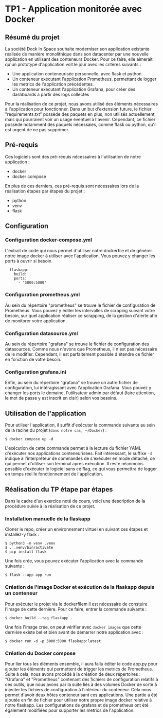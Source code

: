 # TP1 - Application monitorée avec Docker

## Résumé du projet
La société Dock In Space souhaite moderniser son application existante réalisée de manière monolithique dans son datacenter par une nouvelle application en utilisant des conteneurs Docker.
Pour ce faire, elle aimerait qu'un prototype d'application voit le jour avec les critères suivants :
- Une application conteneurisée personnelle, avec flask et python.
- Un conteneur exécutant l'application Prometheus, permettant de logger les metrics de l'application précédentes.
- Un conteneur exécutant l'application Grafana, pour créer des dashboards à partir des logs collectés

Pour la réalisation de ce projet, nous avons utilisé des éléments nécessaires à l'application pour fonctionner. Dans un but d'extension future, le fichier "requirements.txt" possède des paquets en plus, non utilisés actuellement, mais qui pourraient voir un usage éventuel à l'avenir.
Cependant, ce fichier possède notamment des paquets nécessaies, comme flask ou python, qu'il est urgent de ne pas supprimer.


## Pré-requis
Ces logiciels sont des pré-requis nécessaires à l'utilisation de notre application :
* docker
* docker compose

En plus de ces derniers, ces pré-requis sont nécessaires lors de la réalisation étapes par étapes du projet :
* python
* venv
* flask


## Configuration

### Configuration docker-compose.yml
L'extrait de code qui nous permet d'utiliser notre dockerfile et de générer notre image docker à utiliser avec l'application. Vous pouvez y changer les ports à ouvrir si besoin.

```
  flaskapp:
    build: .
    ports:
      - "5000:5000"
```

### Configuration prometheus.yml 
Au sein du répertoire "prometheus" se trouve le fichier de configuration de Prometheus. Vous pouvez y éditer les intervalles de scraping suivant votre besoin, sur quel application réaliser ce scrapping, de la gestion d'alerte afin de monitorer votre application.

### Configuration datasource.yml
Au sein du répertoire "grafana" se trouve le fichier de configuration des datasources. Comme nous n'avons que Prometheus, il n'est pas nécessaire de le modifier. Cependant, il est parfaitement possible d'étendre ce fichier en fonction de votre besoin.

### Configuration grafana.ini
Enfin, au sein du répertoire "grafana" se trouve un autre fichier de configuration, lui intéragissant avec l'application Grafana. Vous pouvez y changer les ports le domaine, l'utilisateur admin par défaut (faire attention, le mot de passe y est inscrit en clair) selon vos besoins.


## Utilisation de l'application
Pour utiliser l'application, il suffit d'exécuter la commande suivante au sein de la racine du projet (`dans notre cas, ~/Docker`) :
```
$ docker compose up -d
```

L'exécution de cette commande permet à la lecture du fichier YAML d'exécuter nos applications conteneurisées. Fait intéressant, le suffixe `-d` indique à l'interpréteur de commandes de s'exécuter en mode détaché, ce qui permet d'utiliser son terminal après exécution.
Il reste néanmoins possible d'exécuter le logiciel sans ce flag, ce qui vous permettra de logger en temps réel le fonctionnement de l'application.


## Réalisation du TP étape par étapes
Dans le cadre d'un exercice noté de cours, voici une description de la procédure suivie à la réalisation de ce projet.

### Installation manuelle de la flaskapp
Cloner le repo, créer un environnement virtuel en suivant ces étapes et installez-y flask :
```
$ python3 -m venv .venv
$ . .venv/bin/activate
$ pip install flask
```

Une fois crée, vous pouvez exécuter l'application avec la commande suivante :
```
$ flask --app app run
```

### Création de l'image Docker et exécution de la flaskapp depuis un conteneur
Pour exécuter le projet via le dockerfilem il est nécessaire de constuire l'image de cette dernière. Pour ce faire, entrer la commande suivante :
```
$ docker build --tag flaskapp .
```

Une fois l'image crée, on peut vérifier avec `docker images` que cette dernière existe bel et bien avant de démarrer notre application avec :
```
$ docker run -d -p 5000:5000 flaskapp:latest
```

### Création du Docker compose
Pour lier tous les éléments ensemble, il aura fallu éditer le code app.py pour ajouter les éléments qui permettent de trigger les metrics de Prometheus. 
Suite à cela, nous avons procédé à la création de deux répertoires : "Grafana" et "Prometheus" contenant des fichiers de configuration relatifs à ces outils, que nous avons par la suite liés à des volumes Docker de sorte à injecter les fichiers de configuration à l'intérieur du conteneur. Cela nous permet d'avoir deux hôtes conteneurisant ces applications.
Une partie a été ajoutée en fin de fichier pour utiliser notre propre image docker relative à notre flaskapp. Les configurations de grafana et de prometheus ont été également modifiées pour supporter les metrics de l'application.
